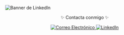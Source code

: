 ![Banner de LinkedIn]()

<p align="center">✨ Contacta conmigo ✨</p>

<p align="center">
  <a href="mailto:evelyncc132002@gmail.com">
    <img src="https://img.shields.io/badge/Gmail-D14836?style=for-the-badge&logo=gmail&logoColor=white" alt="Correo Electrónico">
  </a>
  <a href="https://www.linkedin.com/in/evelyn-calcines-464828292/">
    <img src="https://img.shields.io/badge/LinkedIn-0077B5?style=for-the-badge&logo=linkedin&logoColor=white" alt="LinkedIn">
  </a>
</p>
